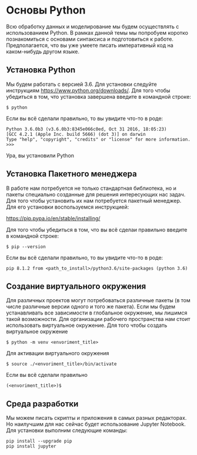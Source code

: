 # Основы Python

Всю обработку данных и моделирование мы будем осуществлять с использованием Python. В рамках данной темы мы попробуем коротко познакомиться с основами синтаксиса и подготовиться к работе. Предполагается, что вы уже умеете писать императивный код на каком-нибудь другом языке.

## Установка Python
Мы будем работать с версией 3.6. Для установки следуйте инструкциям https://www.python.org/downloads/. Для того чтобы убедиться в том, что установка завершена введите в командной строке:

`$ python`

Если вы всё сделали правильно, то вы увидите что-то в роде:

```
Python 3.6.0b3 (v3.6.0b3:8345e066c0ed, Oct 31 2016, 18:05:23) 
[GCC 4.2.1 (Apple Inc. build 5666) (dot 3)] on darwin
Type "help", "copyright", "credits" or "license" for more information.
>>>
```

Ура, вы установили Python

## Установка Пакетного менеджера
В работе нам потребуется не только стандартная библиотека, но и пакеты специально созданные для решения интересующих нас задач. Для того чтобы установить их нам потребуется пакетный менеджер. Для его установки воспользуемся инструкцией:

https://pip.pypa.io/en/stable/installing/

Для того чтобы убедиться в том, что вы всё сделаи правильно введите в командной строке:

`$ pip --version`

Если вы всё сделали правильно, то вы увидите что-то в роде:

```pip 8.1.2 from <path_to_install>/python3.6/site-packages (python 3.6)```


## Создание виртуального окружения
Для различных проектов могут потребоваться различные пакеты (в том числе различные версии одного и того же пакета).
Если мы будем устанавливать все зависимости в глобальное окружение, мы лишимся такой возможности.
Для организации рабочего пространства нам стоит использовать виртуальное окружение.
Для того чтобы создать виртуальное окружение
```
$ python -m venv <envoriment_title>
```

Для активации виртуального окружения
```
$ source ./<envoriment_title>/bin/activate
```

Если вы всё сделали правильно
```
(<envoriment_title>)$
```

## Среда разработки
Мы можем писать скрипты и приложения в самых разных редакторах. Но наилучшим для нас сейчас будет использование Jupyter Notebook.
Для установки выполним следующие команды:

```
pip install --upgrade pip
pip install jupyter
```